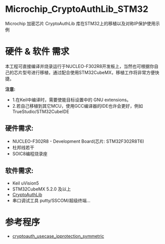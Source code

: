 # Microchip_CryptoAuthLib_STM32
Microchip 加密芯片 CryptoAuthLib 库在STM32上的移植以及对称IP保护使用示例


# 硬件 & 软件 需求
本工程可直接编译并烧录运行于NUCLEO-F302R8开发板上，当然也可根据你自己的芯片型号进行移植，通过配合使用STM32CubeMX，移植工作将非常方便快捷。

**注意:**
 - 1.在Keil中编译时，需要使能目标设置中的 GNU extensions。
 - 2.若自己移植到其它MCU，使用GCC编译器的IDE也许会更好，例如 TrueStudio/STM32CubeIDE


## 硬件需求:
 - NUCLEO-F302R8 - Development Board(芯片: STM32F302R8T6)
 - 杜邦线若干
 - SOIC8编程烧录座

## 软件需求:
 - Keil uVision5
 - STM32CubeMX 5.2.0 及以上
 - [CryptoAuthLib](https://github.com/MicrochipTech/cryptoauthlib)
 - 串口调试工具 putty/SSCOM/超级终端...

# 参考程序
 - [cryptoauth_usecase_ipprotection_symmetric](https://github.com/MicrochipTech/cryptoauth_usecase_ipprotection_symmetric)
